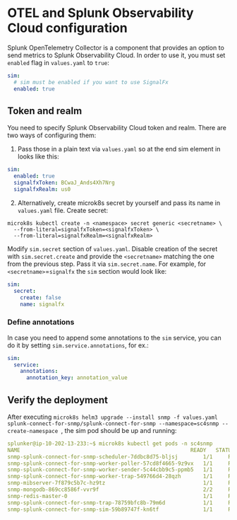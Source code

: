 # OTEL and Splunk Observability Cloud configuration

Splunk OpenTelemetry Collector is a component that provides an option to send metrics to Splunk Observability Cloud.
In order to use it, you must set `enabled` flag in `values.yaml` to `true`:

```yaml
sim:
  # sim must be enabled if you want to use SignalFx
  enabled: true
```

## Token and realm

You need to specify Splunk Observability Cloud token and realm. There are two ways of configuring them:

1. Pass those in a plain text via `values.yaml` so at the end sim element in looks like this:

```yaml
sim:
  enabled: true
  signalfxToken: BCwaJ_Ands4Xh7Nrg
  signalfxRealm: us0
```

2. Alternatively, create microk8s secret by yourself and pass its name in `values.yaml` file. Create secret:

```
microk8s kubectl create -n <namespace> secret generic <secretname> \
  --from-literal=signalfxToken=<signalfxToken> \
  --from-literal=signalfxRealm=<signalfxRealm>
```

Modify `sim.secret` section of `values.yaml`. Disable creation of the secret with `sim.secret.create` and provide the
`<secretname>` matching the one from the previous step. Pass it via `sim.secret.name`. For example, for `<secretname>`=`signalfx`
the `sim` section would look like:

```yaml
sim:
  secret:
    create: false
    name: signalfx
```

### Define annotations
In case you need to append some annotations to the `sim` service, you can do it by setting `sim.service.annotations`, for ex.:

```yaml
sim:
  service:
    annotations:
      annotation_key: annotation_value
```

## Verify the deployment

After executing `microk8s helm3 upgrade --install snmp -f values.yaml splunk-connect-for-snmp/splunk-connect-for-snmp --namespace=sc4snmp --create-namespace
`, the sim pod should be up and running:

```yaml
splunker@ip-10-202-13-233:~$ microk8s kubectl get pods -n sc4snmp
NAME                                                      READY   STATUS    RESTARTS   AGE
snmp-splunk-connect-for-snmp-scheduler-7ddbc8d75-bljsj        1/1     Running   0          133m
snmp-splunk-connect-for-snmp-worker-poller-57cd8f4665-9z9vx   1/1     Running   0          133m
snmp-splunk-connect-for-snmp-worker-sender-5c44cbb9c5-ppmb5   1/1     Running   0          133m
snmp-splunk-connect-for-snmp-worker-trap-549766d4-28qzh       1/1     Running   0          133m
snmp-mibserver-7f879c5b7c-hz9tz                               1/1     Running   0          133m
snmp-mongodb-869cc8586f-vvr9f                                 2/2     Running   0          133m
snmp-redis-master-0                                           1/1     Running   0          133m
snmp-splunk-connect-for-snmp-trap-78759bfc8b-79m6d            1/1     Running   0          99m
snmp-splunk-connect-for-snmp-sim-59b89747f-kn6tf              1/1     Running   0          32s
```
